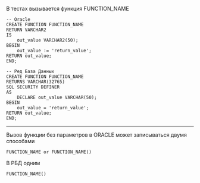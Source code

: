 В тестах вызывается функция FUNCTION_NAME
 
    -- Oracle
    CREATE FUNCTION FUNCTION_NAME
    RETURN VARCHAR2
    IS
        out_value VARCHAR2(50);
    BEGIN
        out_value := 'return_value';
    RETURN out_value;
    END;

    -- Ред База Данных
    CREATE FUNCTION FUNCTION_NAME
    RETURNS VARCHAR(32765)
    SQL SECURITY DEFINER
    AS
        DECLARE out_value VARCHAR(50);
    BEGIN
        out_value = 'return_value';
    RETURN out_value;
    END;
------------------------------------

Вызов функции без параметров в ORACLE может записываться двумя способами 

    FUNCTION_NAME or FUNCTION_NAME()

В РБД одним 

    FUNCTION_NAME()
    
